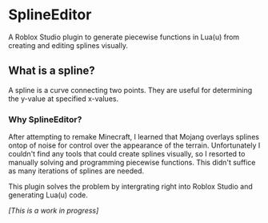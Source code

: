 # SplineEditor

A Roblox Studio plugin to generate piecewise functions in Lua(u) from creating and editing splines visually.

## What is a spline?
A spline is a curve connecting two points. They are useful for determining the y-value at specified x-values.

### Why SplineEditor?
After attempting to remake Minecraft, I learned that Mojang overlays splines ontop of noise for control over the appearance of the terrain. Unfortunately I couldn't find any tools that could create splines visually, so I resorted to manually solving and programming piecewise functions. This didn't suffice as many iterations of splines are needed.

This plugin solves the problem by intergrating right into Roblox Studio and generating Lua(u) code.

*[This is a work in progress]*